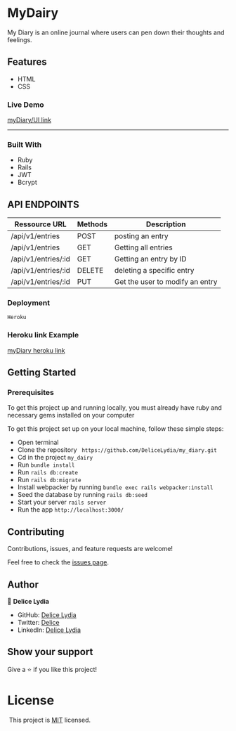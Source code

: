 # MyDairy
My Diary is an online journal where users can pen down their thoughts and feelings.


## Features
* HTML
* CSS

### Live Demo
[myDiary/UI link]( )

---------------------------------------------------------------------

### Built With

- Ruby
- Rails
- JWT
- Bcrypt


## API ENDPOINTS

| Ressource URL | Methods  | Description  |
| ------- | --- | --- |
| /api/v1/entries| POST | posting an entry |
| /api/v1/entries| GET | Getting all entries|
| /api/v1/entries/:id| GET | Getting an entry by ID |
| /api/v1/entries/:id | DELETE | deleting a specific entry |
| /api/v1/entries/:id | PUT| Get the user to modify an entry  |


### Deployment
```
Heroku
```
### Heroku link Example
[myDiary heroku link]()


## Getting Started

### Prerequisites

To get this project up and running locally, you must already have ruby and necessary gems installed on your computer

To get this project set up on your local machine, follow these simple steps:

- Open terminal
- Clone the repository ``` https://github.com/DeliceLydia/my_diary.git```
- Cd in the project ``` my_dairy ```
- Run ``` bundle install ```
- Run ``` rails db:create ```
- Run ``` rails db:migrate ```
- Install webpacker by running ``` bundle exec rails webpacker:install ```
- Seed the database by running ``` rails db:seed ```
- Start your server ``` rails server ```
- Run the app ``` http://localhost:3000/ ```

## Contributing

Contributions, issues, and feature requests are welcome!

Feel free to check the [issues page](https://github.com/DeliceLydia/online-class-reservation-apis/issues).

## Author

👤 **Delice Lydia**
  - GitHub: [Delice Lydia](https://github.com/DeliceLydia)
  - Twitter: [Delice](https://twitter.com/IngabireLydia)
  - LinkedIn: [Delice Lydia](https://www.linkedin.com/in/delice-lydia/)

## Show your support

Give a ⭐️ if you like this project!


# License
​
This project is [MIT](https://github.com/DeliceLydia/online-class-reservation-apis/blob/master/LICENSE) licensed.
